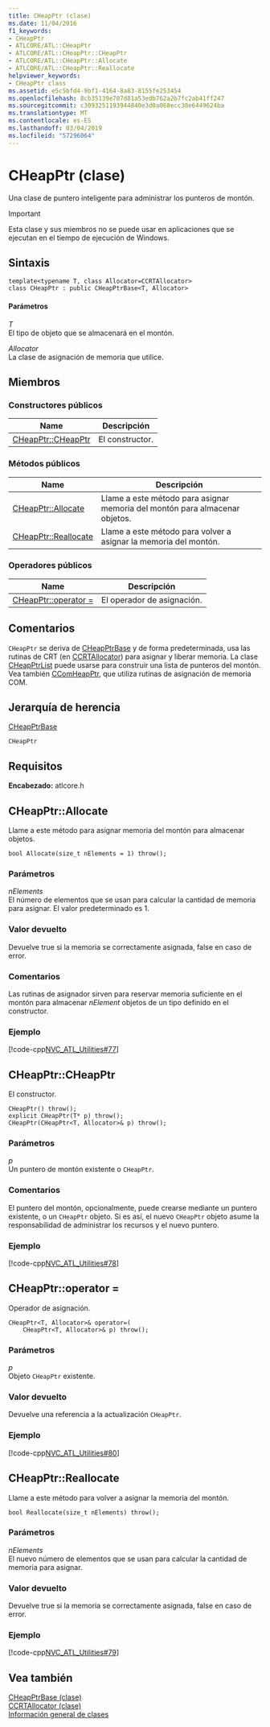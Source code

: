 ```yaml
---
title: CHeapPtr (clase)
ms.date: 11/04/2016
f1_keywords:
- CHeapPtr
- ATLCORE/ATL::CHeapPtr
- ATLCORE/ATL::CHeapPtr::CHeapPtr
- ATLCORE/ATL::CHeapPtr::Allocate
- ATLCORE/ATL::CHeapPtr::Reallocate
helpviewer_keywords:
- CHeapPtr class
ms.assetid: e5c5bfd4-9bf1-4164-8a83-8155fe253454
ms.openlocfilehash: 8cb35139e707d81a53edb762a2b7fc2ab41ff247
ms.sourcegitcommit: c3093251193944840e3d0a068ecc30e6449624ba
ms.translationtype: MT
ms.contentlocale: es-ES
ms.lasthandoff: 03/04/2019
ms.locfileid: "57296064"
---
```

# <a name="cheapptr-class"></a>CHeapPtr (clase)

Una clase de puntero inteligente para administrar los punteros de montón.

> [!IMPORTANT]
>  Esta clase y sus miembros no se puede usar en aplicaciones que se ejecutan en el tiempo de ejecución de Windows.

## <a name="syntax"></a>Sintaxis

```
template<typename T, class Allocator=CCRTAllocator>
class CHeapPtr : public CHeapPtrBase<T, Allocator>
```

#### <a name="parameters"></a>Parámetros

*T*<br/>
El tipo de objeto que se almacenará en el montón.

*Allocator*<br/>
La clase de asignación de memoria que utilice.

## <a name="members"></a>Miembros

### <a name="public-constructors"></a>Constructores públicos

|Name|Descripción|
|----------|-----------------|
|[CHeapPtr::CHeapPtr](#cheapptr)|El constructor.|

### <a name="public-methods"></a>Métodos públicos

|Name|Descripción|
|----------|-----------------|
|[CHeapPtr::Allocate](#allocate)|Llame a este método para asignar memoria del montón para almacenar objetos.|
|[CHeapPtr::Reallocate](#reallocate)|Llame a este método para volver a asignar la memoria del montón.|

### <a name="public-operators"></a>Operadores públicos

|Name|Descripción|
|----------|-----------------|
|[CHeapPtr::operator =](#operator_eq)|El operador de asignación.|

## <a name="remarks"></a>Comentarios

`CHeapPtr` se deriva de [CHeapPtrBase](../../atl/reference/cheapptrbase-class.md) y de forma predeterminada, usa las rutinas de CRT (en [CCRTAllocator](../../atl/reference/ccrtallocator-class.md)) para asignar y liberar memoria. La clase [CHeapPtrList](../../atl/reference/cheapptrlist-class.md) puede usarse para construir una lista de punteros del montón. Vea también [CComHeapPtr](../../atl/reference/ccomheapptr-class.md), que utiliza rutinas de asignación de memoria COM.

## <a name="inheritance-hierarchy"></a>Jerarquía de herencia

[CHeapPtrBase](../../atl/reference/cheapptrbase-class.md)

`CHeapPtr`

## <a name="requirements"></a>Requisitos

**Encabezado:** atlcore.h

##  <a name="allocate"></a>  CHeapPtr::Allocate

Llame a este método para asignar memoria del montón para almacenar objetos.

```
bool Allocate(size_t nElements = 1) throw();
```

### <a name="parameters"></a>Parámetros

*nElements*<br/>
El número de elementos que se usan para calcular la cantidad de memoria para asignar. El valor predeterminado es 1.

### <a name="return-value"></a>Valor devuelto

Devuelve true si la memoria se correctamente asignada, false en caso de error.

### <a name="remarks"></a>Comentarios

Las rutinas de asignador sirven para reservar memoria suficiente en el montón para almacenar *nElement* objetos de un tipo definido en el constructor.

### <a name="example"></a>Ejemplo

[!code-cpp[NVC_ATL_Utilities#77](../../atl/codesnippet/cpp/cheapptr-class_1.cpp)]

##  <a name="cheapptr"></a>  CHeapPtr::CHeapPtr

El constructor.

```
CHeapPtr() throw();
explicit CHeapPtr(T* p) throw();
CHeapPtr(CHeapPtr<T, Allocator>& p) throw();
```

### <a name="parameters"></a>Parámetros

*p*<br/>
Un puntero de montón existente o `CHeapPtr`.

### <a name="remarks"></a>Comentarios

El puntero del montón, opcionalmente, puede crearse mediante un puntero existente, o un `CHeapPtr` objeto. Si es así, el nuevo `CHeapPtr` objeto asume la responsabilidad de administrar los recursos y el nuevo puntero.

### <a name="example"></a>Ejemplo

[!code-cpp[NVC_ATL_Utilities#78](../../atl/codesnippet/cpp/cheapptr-class_2.cpp)]

##  <a name="operator_eq"></a>  CHeapPtr::operator =

Operador de asignación.

```
CHeapPtr<T, Allocator>& operator=(
    CHeapPtr<T, Allocator>& p) throw();
```

### <a name="parameters"></a>Parámetros

*p*<br/>
Objeto `CHeapPtr` existente.

### <a name="return-value"></a>Valor devuelto

Devuelve una referencia a la actualización `CHeapPtr`.

### <a name="example"></a>Ejemplo

[!code-cpp[NVC_ATL_Utilities#80](../../atl/codesnippet/cpp/cheapptr-class_3.cpp)]

##  <a name="reallocate"></a>  CHeapPtr::Reallocate

Llame a este método para volver a asignar la memoria del montón.

```
bool Reallocate(size_t nElements) throw();
```

### <a name="parameters"></a>Parámetros

*nElements*<br/>
El nuevo número de elementos que se usan para calcular la cantidad de memoria para asignar.

### <a name="return-value"></a>Valor devuelto

Devuelve true si la memoria se correctamente asignada, false en caso de error.

### <a name="example"></a>Ejemplo

[!code-cpp[NVC_ATL_Utilities#79](../../atl/codesnippet/cpp/cheapptr-class_4.cpp)]

## <a name="see-also"></a>Vea también

[CHeapPtrBase (clase)](../../atl/reference/cheapptrbase-class.md)<br/>
[CCRTAllocator (clase)](../../atl/reference/ccrtallocator-class.md)<br/>
[Información general de clases](../../atl/atl-class-overview.md)

